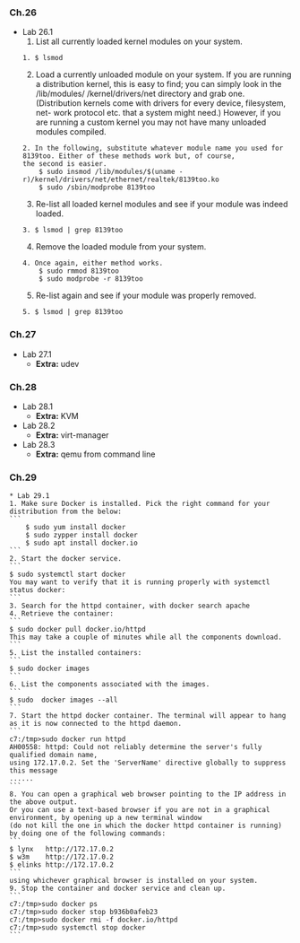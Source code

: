 

### Ch.26
* Lab 26.1
    1. List all currently loaded kernel modules on your system.
    ```
    1. $ lsmod
    ```
    2. Load a currently unloaded module on your system.
    If you are running a distribution kernel, this is easy to find; you can simply look in the /lib/modules/<kernel-version> /kernel/drivers/net directory and grab one. (Distribution kernels come with drivers for every device, filesystem, net- work protocol etc. that a system might need.) However, if you are running a custom kernel you may not have many unloaded modules compiled.
    ```
    2. In the following, substitute whatever module name you used for 8139too. Either of these methods work but, of course,
    the second is easier.
        $ sudo insmod /lib/modules/$(uname -r)/kernel/drivers/net/ethernet/realtek/8139too.ko
        $ sudo /sbin/modprobe 8139too
    ```
    3. Re-list all loaded kernel modules and see if your module was indeed loaded.
    ```
    3. $ lsmod | grep 8139too
    ```
    4. Remove the loaded module from your system.
    ```
    4. Once again, either method works.
        $ sudo rmmod 8139too
        $ sudo modprobe -r 8139too
    ```
    5. Re-list again and see if your module was properly removed.
    ```
    5. $ lsmod | grep 8139too
    ```

### Ch.27
* Lab 27.1
    * **Extra:** udev

### Ch.28
* Lab 28.1
    * **Extra:** KVM
* Lab 28.2
    * **Extra:** virt-manager
* Lab 28.3
    * **Extra:** qemu from command line

### Ch.29
    * Lab 29.1
    1. Make sure Docker is installed. Pick the right command for your distribution from the below:
    ```
        $ sudo yum install docker
        $ sudo zypper install docker
        $ sudo apt install docker.io
    ```
    2. Start the docker service.
    ```
    $ sudo systemctl start docker
    You may want to verify that it is running properly with systemctl status docker:
    ```
    3. Search for the httpd container, with docker search apache
    4. Retrieve the container:
    ```
    $ sudo docker pull docker.io/httpd
    This may take a couple of minutes while all the components download.
    ```
    5. List the installed containers:
    ```
    $ sudo docker images
    ```
    6. List the components associated with the images.
    ```
    $ sudo  docker images --all
    ```
    7. Start the httpd docker container. The terminal will appear to hang as it is now connected to the httpd daemon.
    ```
    c7:/tmp>sudo docker run httpd
    AH00558: httpd: Could not reliably determine the server's fully qualified domain name,
    using 172.17.0.2. Set the 'ServerName' directive globally to suppress this message
    ......
    ```
    8. You can open a graphical web browser pointing to the IP address in the above output.
    Or you can use a text-based browser if you are not in a graphical environment, by opening up a new terminal window
    (do not kill the one in which the docker httpd container is running) by doing one of the following commands:
    ```
    $ lynx   http://172.17.0.2
    $ w3m    http://172.17.0.2
    $ elinks http://172.17.0.2
    ```
    using whichever graphical browser is installed on your system.
    9. Stop the container and docker service and clean up.
    ```
    c7:/tmp>sudo docker ps
    c7:/tmp>sudo docker stop b936b0afeb23
    c7:/tmp>sudo docker rmi -f docker.io/httpd
    c7:/tmp>sudo systemctl stop docker
    ```







```

```


